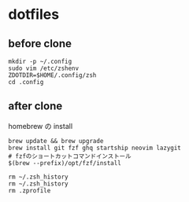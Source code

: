 # dotfiles

## before clone

```
mkdir -p ~/.config
sudo vim /etc/zshenv
ZDOTDIR=$HOME/.config/zsh
cd .config
```

## after clone

homebrew の install

```
brew update && brew upgrade
brew install git fzf ghq startship neovim lazygit
# fzfのショートカットコマンドインストール
$(brew --prefix)/opt/fzf/install

rm ~/.zsh_history
rm ~/.zsh_history
rm .zprofile
```
